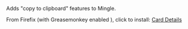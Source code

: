 Adds "copy to clipboard" features to Mingle.

From Firefix (with Greasemonkey enabled ), click to install:
[Card Details](http://github.com/karnowski/mingle_greasemonkey_scripts/raw/master/mingle-clipboard-card-details.user.js)